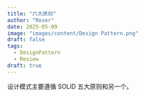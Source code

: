 ```yaml
---
title: "六大原则"
author: "Roser"
date: 2025-05-09
image: "images/content/Design Pattern.png"
draft: false
tags:
  - DesignPattern
  - Review
draft: true
---
```

设计模式主要遵循 SOLID 五大原则和另一个。
